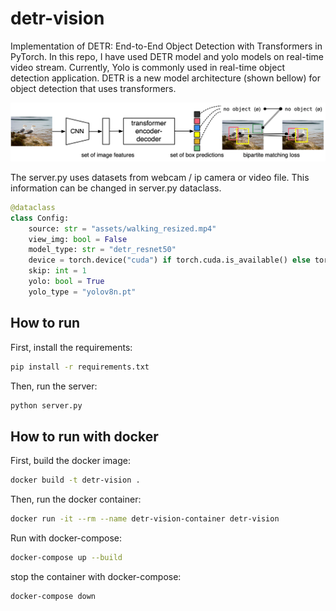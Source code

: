 # detr-vision
Implementation of DETR: End-to-End Object Detection with Transformers in PyTorch. In this repo, I have used DETR model
and yolo models on real-time video stream. Currently, Yolo is commonly used in real-time object detection application.
DETR is a new model architecture (shown bellow) for object detection that uses transformers.

![img](assets/detr.png)

The server.py uses datasets from webcam / ip camera or video file. This information can be changed in server.py dataclass.

```python
@dataclass
class Config:
    source: str = "assets/walking_resized.mp4"
    view_img: bool = False
    model_type: str = "detr_resnet50"
    device = torch.device("cuda") if torch.cuda.is_available() else torch.device("cpu")
    skip: int = 1
    yolo: bool = True
    yolo_type = "yolov8n.pt"
```

## How to run
First, install the requirements:
```bash
pip install -r requirements.txt
```
Then, run the server:
```bash
python server.py
```

## How to run with docker
First, build the docker image:
```bash
docker build -t detr-vision .
```
Then, run the docker container:
```bash
docker run -it --rm --name detr-vision-container detr-vision
```

Run with docker-compose:
```bash
docker-compose up --build
```
stop the container with docker-compose:
```bash
docker-compose down
```
